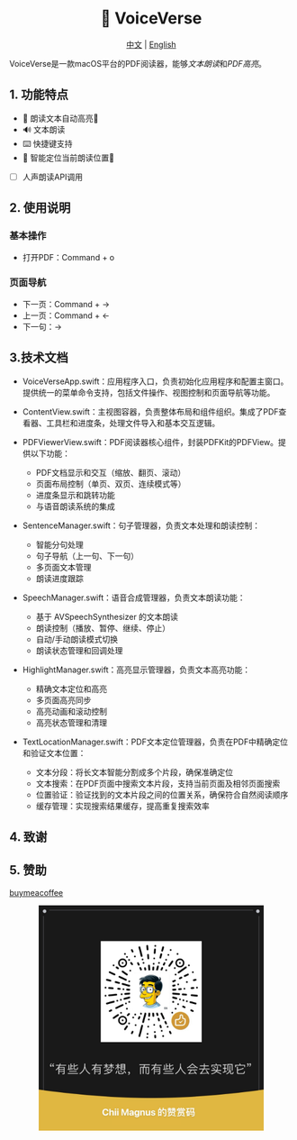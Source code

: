 <h1 align="center">
    🎉 VoiceVerse
</h1>

<div align="center">
    <a href="readme.md">中文</a> | <a href="readme_en.md">English</a>
</div>

VoiceVerse是一款macOS平台的PDF阅读器，能够*文本朗读*和*PDF高亮*。

## 1. 功能特点
- 🎯 朗读文本自动高亮🌟
- 🔊 文本朗读
- ⌨️ 快捷键支持
- 📍 智能定位当前朗读位置🌟
- [ ] 人声朗读API调用

## 2. 使用说明
### 基本操作
- 打开PDF：Command + o

### 页面导航
- 下一页：Command + →
- 上一页：Command + ←
- 下一句：→

## 3.技术文档
- VoiceVerseApp.swift：应用程序入口，负责初始化应用程序和配置主窗口。提供统一的菜单命令支持，包括文件操作、视图控制和页面导航等功能。

- ContentView.swift：主视图容器，负责整体布局和组件组织。集成了PDF查看器、工具栏和进度条，处理文件导入和基本交互逻辑。

- PDFViewerView.swift：PDF阅读器核心组件，封装PDFKit的PDFView。提供以下功能：
  - PDF文档显示和交互（缩放、翻页、滚动）
  - 页面布局控制（单页、双页、连续模式等）
  - 进度条显示和跳转功能
  - 与语音朗读系统的集成

- SentenceManager.swift：句子管理器，负责文本处理和朗读控制：
  - 智能分句处理
  - 句子导航（上一句、下一句）
  - 多页面文本管理
  - 朗读进度跟踪

- SpeechManager.swift：语音合成管理器，负责文本朗读功能：
  - 基于 AVSpeechSynthesizer 的文本朗读
  - 朗读控制（播放、暂停、继续、停止）
  - 自动/手动朗读模式切换
  - 朗读状态管理和回调处理

- HighlightManager.swift：高亮显示管理器，负责文本高亮功能：
  - 精确文本定位和高亮
  - 多页面高亮同步
  - 高亮动画和滚动控制
  - 高亮状态管理和清理

- TextLocationManager.swift：PDF文本定位管理器，负责在PDF中精确定位和验证文本位置：
  - 文本分段：将长文本智能分割成多个片段，确保准确定位
  - 文本搜索：在PDF页面中搜索文本片段，支持当前页面及相邻页面搜索
  - 位置验证：验证找到的文本片段之间的位置关系，确保符合自然阅读顺序
  - 缓存管理：实现搜索结果缓存，提高重复搜索效率

## 4. 致谢


## 5. 赞助
[buymeacoffee](https://github.com/chiimagnus/logseq-AIsearch/blob/master/public/buymeacoffee.jpg)
<div align="center">
  <img src="https://github.com/chiimagnus/logseq-AIsearch/blob/master/public/buymeacoffee.jpg" width="400">
</div>
